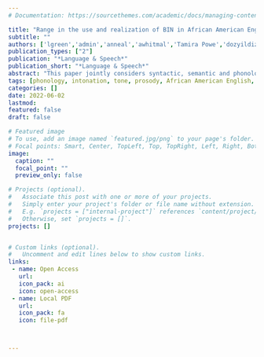 ```yaml
---
# Documentation: https://sourcethemes.com/academic/docs/managing-content/

title: "Range in the use and realization of BIN in African American English"
subtitle: ""
authors: ['lgreen','admin','anneal','awhitmal','Tamira Powe','dozyildiz']
publication_types: ["2"]
publication: "*Language & Speech*"
publication_short: "*Language & Speech*"
abstract: "This paper jointly considers syntactic, semantic and phonological/phonetic factors in approaching an understanding of BIN, a remote past marker in African American English that has been described as \"stressed\". It brings together data from the Corpus of Regional African American Language (CORAAL) and a production study in a small AAE-speaking community in southwest Louisiana to investigate the use and phonetic realization of BIN constructions. Only 20 instances of BIN constructions were found in CORAAL. This sparsity was not simply due to a dearth of semantic contexts for BIN in the interviews, since 122 instances of semantically equivalent been + temporal adverbial variants were also found. These results raise questions about the extent to which BIN constructions and been + temporal adverbial variants are used in different pragmatic and discourse contexts as well as in different speech styles. The production study elicited BIN and past participle been constructions in controlled syntactic and semantic environments. The phonetic realization of BIN was found to be distributed over the entire utterance rather than localized to BIN. BIN utterances were distinguished from past participle been utterances by having higher ratios of fundamental frequency (F0), intensity, and duration in BIN/been relative to preceding and following material in the utterance. In both studies, BIN utterances were generally realized with a high F0 peak on BIN and a reduced F0 range in the post-BIN region, with variability in the presence and kinds of F0 movements utterance-initially and utterance-finally, as well as in F0 downtrends in the post-BIN region."
tags: [phonology, intonation, tone, prosody, African American English, aspect, semantics, syntax-prosody]
categories: []
date: 2022-06-02
lastmod: 
featured: false
draft: false

# Featured image
# To use, add an image named `featured.jpg/png` to your page's folder.
# Focal points: Smart, Center, TopLeft, Top, TopRight, Left, Right, BottomLeft, Bottom, BottomRight.
image:
  caption: ""
  focal_point: ""
  preview_only: false

# Projects (optional).
#   Associate this post with one or more of your projects.
#   Simply enter your project's folder or file name without extension.
#   E.g. `projects = ["internal-project"]` references `content/project/deep-learning/index.md`.
#   Otherwise, set `projects = []`.
projects: []


# Custom links (optional).
#   Uncomment and edit lines below to show custom links.
links:
 - name: Open Access
   url: 
   icon_pack: ai
   icon: open-access
 - name: Local PDF
   url: 
   icon_pack: fa
   icon: file-pdf



---
```

